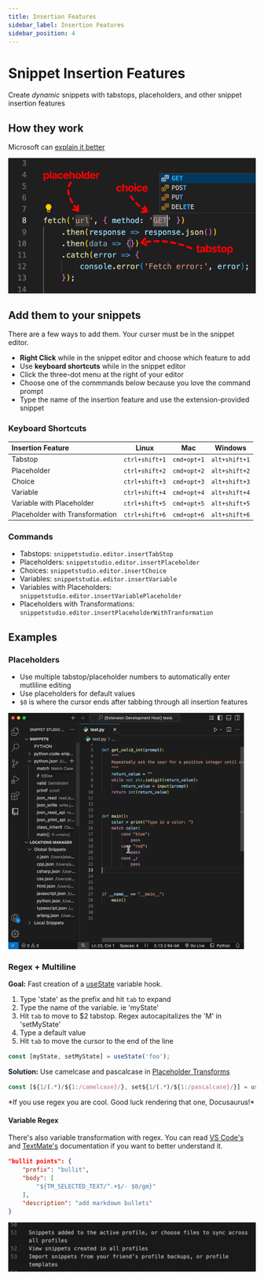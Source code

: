 ```yaml
---
title: Insertion Features
sidebar_label: Insertion Features
sidebar_position: 4
---
```


# Snippet Insertion Features

Create _dynamic_ snippets with tabstops, placeholders, and other snippet insertion features

## How they work

Microsoft can [explain it better](https://code.visualstudio.com/docs/editing/userdefinedsnippets#_snippet-syntax)

![Insertion Features](./img/insertion-features.png)

## Add them to your snippets

There are a few ways to add them. Your curser must be in the snippet editor.

- **Right Click** while in the snippet editor and choose which feature to add
- Use **keyboard shortcuts** while in the snippet editor
- Click the <i className="codicon codicon-ellipsis"></i> three-dot menu at the right of your editor
- Choose one of the commmands below because you love the command prompt
- Type the name of the insertion feature and use the extension-provided <i className="codicon codicon-symbol-event"></i> snippet

### Keyboard Shortcuts

| Insertion Feature               | <i className="fa-brands fa-linux"></i> Linux | <i className="fa-brands fa-apple"></i> Mac | <i className="fa-brands fa-windows"></i> Windows |
| :------------------------------ | :------------------------------------------: | :----------------------------------------: | :----------------------------------------------: |
| Tabstop                         |                `ctrl+shift+1`                |                `cmd+opt+1`                 |                  `alt+shift+1`                   |
| Placeholder                     |                `ctrl+shift+2`                |                `cmd+opt+2`                 |                  `alt+shift+2`                   |
| Choice                          |                `ctrl+shift+3`                |                `cmd+opt+3`                 |                  `alt+shift+3`                   |
| Variable                        |                `ctrl+shift+4`                |                `cmd+opt+4`                 |                  `alt+shift+4`                   |
| Variable with Placeholder       |                `ctrl+shift+5`                |                `cmd+opt+5`                 |                  `alt+shift+5`                   |
| Placeholder with Transformation |                `ctrl+shift+6`                |                `cmd+opt+6`                 |                  `alt+shift+6`                   |

### Commands

- Tabstops: `snippetstudio.editor.insertTabStop`
- Placeholders: `snippetstudio.editor.insertPlaceholder`
- Choices: `snippetstudio.editor.insertChoice`
- Variables: `snippetstudio.editor.insertVariable`
- Variables with Placeholders: `snippetstudio.editor.insertVariablePlaceholder`
- Placeholders with Transformations: `snippetstudio.editor.insertPlaceholderWithTranformation`

## Examples

### Placeholders

- Use multiple tabstop/placeholder numbers to automatically enter mutliline editing
- Use placeholders for default values
- `$0` is where the cursor ends after tabbing through all insertion features

![Snippet Placeholder Example](https://raw.githubusercontent.com/alexanderdombroski/snippetstudio/refs/heads/main/public/examples/placeholder.gif)

### Regex + Multiline

**Goal:** Fast creation of a [useState](https://react.dev/reference/react/useState) variable hook.

1. Type 'state' as the prefix and hit `tab` to expand
2. Type the name of the variable. ie 'myState'
3. Hit `tab` to move to $2 tabstop. Regex autocapitalizes the 'M' in 'setMyState'
4. Type a default value
5. Hit `tab` to move the cursor to the end of the line

```javascript
const [myState, setMyState] = useState('foo');
```

**Solution:** Use camelcase and pascalcase in [Placeholder Transforms](https://code.visualstudio.com/docs/editing/userdefinedsnippets#_placeholdertransform)

```javascript
const [${1/(.*)/${1:/camelcase}/}, set${1/(.*)/${1:/pascalcase}/}] = useState($2)$0
```

<p className="small">*If you use regex you are cool. Good luck rendering that one, Docusaurus!*</p>

#### Variable Regex

There's also variable transformation with regex. You can read [VS Code's](https://code.visualstudio.com/docs/editing/userdefinedsnippets#_variable-transforms) and [TextMate's](https://macromates.com/textmate/manual/snippets#variables) documentation if you want to better understand it.

```json
"bullit points": {
    "prefix": "bullit",
    "body": [
        "${TM_SELECTED_TEXT/^.+$/- $0/gm}"
    ],
    "description": "add markdown bullets"
}
```

![Adding bullet points](./img/variable-regex.gif)
